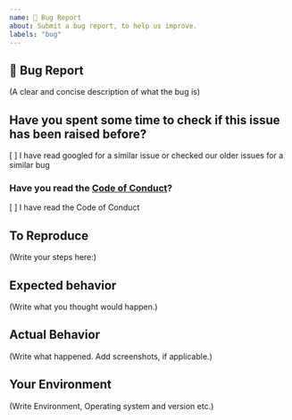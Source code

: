 ```yaml
---
name: 🐛 Bug Report
about: Submit a bug report, to help us improve.
labels: "bug"
---
```


## 🐛 Bug Report

(A clear and concise description of what the bug is)

## Have you spent some time to check if this issue has been raised before?

[ ] I have read googled for a similar issue or checked our older issues for a similar bug

### Have you read the [Code of Conduct](https://github.com/SoftCreatR/php-mime-detector/blob/main/CODE_OF_CONDUCT.md)?

[ ] I have read the Code of Conduct

## To Reproduce

(Write your steps here:)

## Expected behavior

<!--
  How did you expect your project to behave?
  It’s fine if you’re not sure your understanding is correct.
  Write down what you thought would happen.
-->

(Write what you thought would happen.)

## Actual Behavior

<!--
  Did something go wrong?
  Is something broken, or not behaving as you expected?
  Describe this section in detail, and attach screenshots if possible.
  Don't only say "it doesn't work"!
-->

(Write what happened. Add screenshots, if applicable.)

## Your Environment

<!-- Include as many relevant details about the environment you experienced the bug in -->

(Write Environment, Operating system and version etc.)
